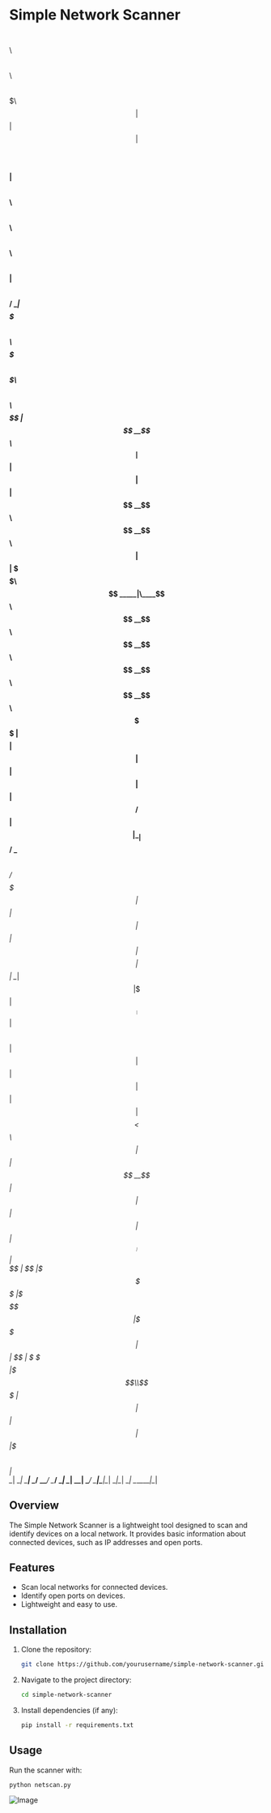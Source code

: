 # Simple Network Scanner

$$\   $$\            $$\                                       $$\              $$$$$$\                                                             
$$$\  $$ |           $$ |                                      $$ |            $$  __$$\                                                            
$$$$\ $$ | $$$$$$\ $$$$$$\   $$\  $$\  $$\  $$$$$$\   $$$$$$\  $$ |  $$\       $$ /  \__| $$$$$$$\ $$$$$$\  $$$$$$$\  $$$$$$$\   $$$$$$\   $$$$$$\  
$$ $$\$$ |$$  __$$\\_$$  _|  $$ | $$ | $$ |$$  __$$\ $$  __$$\ $$ | $$  |      \$$$$$$\  $$  _____|\____$$\ $$  __$$\ $$  __$$\ $$  __$$\ $$  __$$\ 
$$ \$$$$ |$$$$$$$$ | $$ |    $$ | $$ | $$ |$$ /  $$ |$$ |  \__|$$$$$$  /        \____$$\ $$ /      $$$$$$$ |$$ |  $$ |$$ |  $$ |$$$$$$$$ |$$ |  \__|
$$ |\$$$ |$$   ____| $$ |$$\ $$ | $$ | $$ |$$ |  $$ |$$ |      $$  _$$<        $$\   $$ |$$ |     $$  __$$ |$$ |  $$ |$$ |  $$ |$$   ____|$$ |      
$$ | \$$ |\$$$$$$$\  \$$$$  |\$$$$$\$$$$  |\$$$$$$  |$$ |      $$ | \$$\       \$$$$$$  |\$$$$$$$\\$$$$$$$ |$$ |  $$ |$$ |  $$ |\$$$$$$$\ $$ |      
\__|  \__| \_______|  \____/  \_____\____/  \______/ \__|      \__|  \__|       \______/  \_______|\_______|\__|  \__|\__|  \__| \_______|\__|      

## Overview
The Simple Network Scanner is a lightweight tool designed to scan and identify devices on a local network. It provides basic information about connected devices, such as IP addresses and open ports.

## Features
- Scan local networks for connected devices.
- Identify open ports on devices.
- Lightweight and easy to use.

## Installation
1. Clone the repository:
    ```bash
    git clone https://github.com/yourusername/simple-network-scanner.git
    ```
2. Navigate to the project directory:
    ```bash
    cd simple-network-scanner
    ```
3. Install dependencies (if any):
    ```bash
    pip install -r requirements.txt
    ```

## Usage
Run the scanner with:
```bash
python netscan.py
```

![Image](https://github.com/user-attachments/assets/685e5516-e1b8-4095-96be-ee59412765ef)
